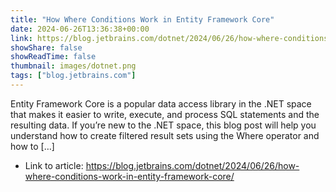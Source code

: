 ```yaml
---
title: "How Where Conditions Work in Entity Framework Core"
date: 2024-06-26T13:36:38+00:00
link: https://blog.jetbrains.com/dotnet/2024/06/26/how-where-conditions-work-in-entity-framework-core/
showShare: false
showReadTime: false
thumbnail: images/dotnet.png
tags: ["blog.jetbrains.com"]
---
```

Entity Framework Core is a popular data access library in the .NET space that makes it easier to write, execute, and process SQL statements and the resulting data. If you’re new to the .NET space, this blog post will help you understand how to create filtered result sets using the Where operator and how to […]

- Link to article: https://blog.jetbrains.com/dotnet/2024/06/26/how-where-conditions-work-in-entity-framework-core/